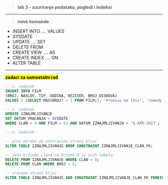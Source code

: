 > **lab 3 - azuriranje podataka, pogledi i indeksi**

---

> **nove komande**
- INSERT INTO .... VALUES
- SYSDATE
- UPDATE .... SET
- DELETE FROM
- CREATE VIEW .... AS
- CREATE INDEX .... ON
- ALTER TABLE

---

**<mark>zadaci za samostalni rad</mark>**

```sql
-- 1. zadatak
INSERT INTO FILM
(BROJ, NASLOV, TIP, GODINA, REZISER, BROJ_DISKOVA)
VALUES ( (SELECT MAX(BROJ) + 1 FROM FILM;), 'Promise me this', 'comedy', 2007, 21, 4);
```

```sql
-- 2. zadatak
UPDATE IZNAJMLJIVANJE
SET DATUM_VRACANJA = SYSDATE
WHERE CLAN = 8 AND FILM = 53 AND DATUM_IZNAJMLJIVANJA = '6-APR-2017';
```

```sql
-- 3. zadatak

-- prvo moramo da odstranimo strani kljuc
ALTER TABLE IZNAJMLJIVANJE DROP CONSTRAINT IZNAJMLJIVANJE_CLAN_FK;

-- sada brisemo clana sa brojem 8 iz svih tabela
DELETE FROM IZNAJMLJIVANJE WHERE CLAN = 8;
DELETE FROM CLAN WHERE BROJ = 8;

-- vracamo strani kljuc
ALTER TABLE IZNAJMLJIVANJE ADD CONSTRAINT IZNAJMLJIVANJE_CLAN_FK FOREIGN KEY (CLAN) REFERENCES CLAN(BROJ);

```
